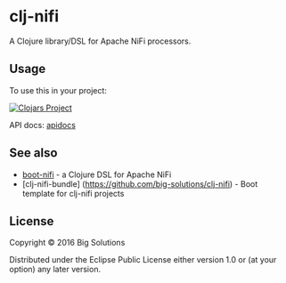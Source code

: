 # clj-nifi

A Clojure library/DSL for Apache NiFi processors.

## Usage

To use this in your project:

[![Clojars Project](https://img.shields.io/clojars/v/big-solutions/clj-nifi.svg)](https://clojars.org/big-solutions/clj-nifi)

API docs: [apidocs](http://htmlpreview.github.io/?https://github.com/big-solutions/clj-nifi/blob/master/doc/api/index.html)

## See also

- [boot-nifi](https://github.com/big-solutions/boot-nifi) - a Clojure DSL for Apache NiFi
- [clj-nifi-bundle] (https://github.com/big-solutions/clj-nifi) - Boot template for clj-nifi projects

## License

Copyright © 2016 Big Solutions

Distributed under the Eclipse Public License either version 1.0 or (at
your option) any later version.
